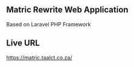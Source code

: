 
## Matric Rewrite Web Application

Based on Laravel PHP Framework 

## Live URL

https://matric.taalct.co.za/
